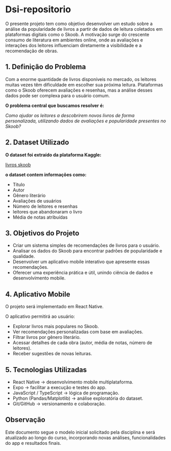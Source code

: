 # Dsi-repositorio

O presente projeto tem como objetivo desenvolver um estudo sobre a análise da popularidade de livros a partir de dados de leitura coletados em plataformas digitais como o Skoob. A motivação surge do crescente consumo de literatura em ambientes online, onde as avaliações e interações dos leitores influenciam diretamente a visibilidade e a recomendação de obras.

## 1. Definição do Problema

Com a enorme quantidade de livros disponíveis no mercado, os leitores muitas vezes têm dificuldade em escolher sua próxima leitura. Plataformas como o Skoob oferecem avaliações e resenhas, mas a análise desses dados pode ser complexa para o usuário comum.

**O problema central que buscamos resolver é:**

*Como ajudar os leitores a descobrirem novos livros de forma personalizada, utilizando dados de avaliações e popularidade presentes no Skoob?*

## 2. Dataset Utilizado

**O dataset foi extraído da plataforma Kaggle:**

[livros skoob](https://www.kaggle.com/datasets/victorstein/livros-skoob)

**o dataset contem informações como:**

- Título
- Autor
- Gênero literário
- Avaliações de usuários
- Número de leitores e resenhas
- leitores que abandonaram o livro
- Média de notas atribuídas

## 3. Objetivos do Projeto

- Criar um sistema simples de recomendações de livros para o usuário.
- Analisar os dados do Skoob para encontrar padrões de popularidade e qualidade.
- Desenvolver um aplicativo mobile interativo que apresente essas recomendações.
- Oferecer uma experiência prática e útil, unindo ciência de dados e desenvolvimento mobile.

## 4. Aplicativo Mobile

O projeto será implementado em React Native.

O aplicativo permitirá ao usuário:

- Explorar livros mais populares no Skoob.
- Ver recomendações personalizadas com base em avaliações.
- Filtrar livros por gênero literário.
- Acessar detalhes de cada obra (autor, média de notas, número de leitores).
- Receber sugestões de novas leituras.

## 5. Tecnologias Utilizadas

- React Native → desenvolvimento mobile multiplataforma.
- Expo → facilitar a execução e testes do app.
- JavaScript / TypeScript → lógica de programação.
- Python (Pandas/Matplotlib) → análise exploratória do dataset.
- Git/GitHub → versionamento e colaboração.

## Observação

Este documento segue o modelo inicial solicitado pela disciplina e será atualizado ao longo do curso, incorporando novas análises, funcionalidades do app e resultados finais.
